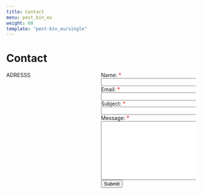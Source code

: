 ```yaml
---
title: Contact
menu: pest_bin_eu
weight: 60
template: "pest-bin_eu/single"
---
```

<style>
    .column {
      float: left;
      width: 50%;
    }

    .row:after {
      content: "";
      display: table;
      clear: both;
    }

    .required:after {
        content:" *";
        color: red;
    }

    .map {
        height: 400px;
        width: 90%;
    }

</style>

# Contact

<div class="row">
  <div class="column">
   <div>
    ADRESSS

   </div>
   <br><br>
   
   <div id="map" class="map"></div>
    <script src="https://cdn.jsdelivr.net/gh/openlayers/openlayers.github.io@master/en/v6.4.3/build/ol.js"></script>
    <script type="text/javascript">
      coordinates = [11.975564, 57.691472];
      var map = new ol.Map({
        target: 'map',
        layers: [
          new ol.layer.Tile({
            source: new ol.source.OSM()
          })
        ],
        view: new ol.View({
          center: ol.proj.fromLonLat(coordinates),
          zoom: 17
        })
      });
      var marker_layer = new ol.layer.Vector({
        source: new ol.source.Vector({
             features: [
                 new ol.Feature({
                     geometry: new ol.geom.Point(ol.proj.fromLonLat(coordinates))
                 })
             ]
         })
      });
      map.addLayer(marker_layer);
    </script>
  </div>

  <div class="column">
    <form name="pest-bin-contact" method="POST" netlify-honeypot="bot-field" data-netlify="true">
      <label for="name" class="required">Name:</label><br>
        <input type="text" id="name" name="name" size="50" required><br>
      <label for="name" class="required">Email:</label><br> 
        <input type="email" id="email" name="email" size="50" required><br>
      <label for="name" class="required">Subject:</label><br> 
        <input type="text" id="subject" name="subject" size="50" required><br>
      <label for="name" class="required">Message:</label><br> 
        <textarea id="message" name="message" rows="10" cols="50" required></textarea> 
      <br>
      <input type="submit" value="Submit">
    </form>
  </div>
</div> 